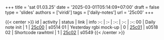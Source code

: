 +++
title = 'sat 01.03.25'
date = '2025-03-01T05:14:09+07:00'
draft = false
type = 'slides'
authors = ['viridi']
tags = ['daily-notes']
url = '25c00'
+++

{{< center >}}
id | activity | status | link | info
:-: | :- | :-: | :-: | :-:
00 | Daily note init        | 1 | [25c00](/notes/25c00) | s0514
01 | Yesterday rgbi mock-up | 0 | [25c01](/notes/25c01) | s0518
02 | Shortcode rawhtml      | 1 | [25c02](/notes/25c02) | s0549
{{< /center >}}
